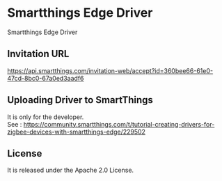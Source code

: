 # Smartthings Edge Driver
Smartthings Edge Driver

## Invitation URL
https://api.smartthings.com/invitation-web/accept?id=360bee66-61e0-47cd-8bc0-67a0ed3aadf6  

## Uploading Driver to SmartThings
It is only for the developer.  
See : https://community.smartthings.com/t/tutorial-creating-drivers-for-zigbee-devices-with-smartthings-edge/229502

## License
It is released under the Apache 2.0 License.